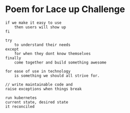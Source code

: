 # Poem for Lace up Challenge

```
if we make it easy to use
    then users will show up
fi
```

```
try
    to understand their needs
except
    for when they dont know themselves
finally
    come together and build something awesome
```


```
for ease of use in technology
    is something we should all strive for.
```

```
// write maintainable code and 
raise exceptions when things break
```

```
run kubernetes
current state, desired state
it reconciled
```
